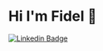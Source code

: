 # Hi I'm Fidel 👋
[![Linkedin Badge](https://img.shields.io/badge/-Fidelhen-blue?style=flat&logo=Linkedin&logoColor=white&link=https://www.linkedin.com/in/fidelhen/)](https://www.linkedin.com/in/fidelhen/)
